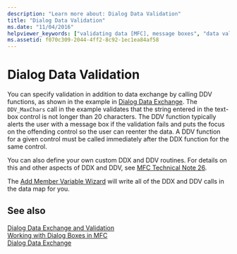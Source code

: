 ```yaml
---
description: "Learn more about: Dialog Data Validation"
title: "Dialog Data Validation"
ms.date: "11/04/2016"
helpviewer_keywords: ["validating data [MFC], message boxes", "data validation [MFC], dialog boxes", "dialog boxes [MFC], validating data", "validating data [MFC], dialog box data entry", "DDV (dialog data validation) [MFC]", "data validation [MFC], message boxes"]
ms.assetid: f070c309-2044-4ff2-8c92-1ec1ea84af58
---
```

# Dialog Data Validation

You can specify validation in addition to data exchange by calling DDV functions, as shown in the example in [Dialog Data Exchange](dialog-data-exchange.md). The `DDV_MaxChars` call in the example validates that the string entered in the text-box control is not longer than 20 characters. The DDV function typically alerts the user with a message box if the validation fails and puts the focus on the offending control so the user can reenter the data. A DDV function for a given control must be called immediately after the DDX function for the same control.

You can also define your own custom DDX and DDV routines. For details on this and other aspects of DDX and DDV, see [MFC Technical Note 26](tn026-ddx-and-ddv-routines.md).

The [Add Member Variable Wizard](../ide/adding-a-member-variable-visual-cpp.md#add-member-variable-wizard) will write all of the DDX and DDV calls in the data map for you.

## See also

[Dialog Data Exchange and Validation](dialog-data-exchange-and-validation.md)<br/>
[Working with Dialog Boxes in MFC](life-cycle-of-a-dialog-box.md)<br/>
[Dialog Data Exchange](dialog-data-exchange.md)
